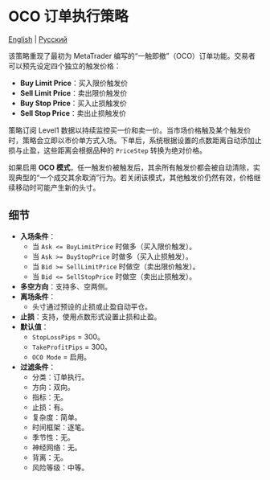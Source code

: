 # OCO 订单执行策略
[English](README.md) | [Русский](README_ru.md)

该策略重现了最初为 MetaTrader 编写的“一触即撤”（OCO）订单功能。交易者可以预先设定四个独立的触发价格：

- **Buy Limit Price**：买入限价触发价
- **Sell Limit Price**：卖出限价触发价
- **Buy Stop Price**：买入止损触发价
- **Sell Stop Price**：卖出止损触发价

策略订阅 Level1 数据以持续监控买一价和卖一价。当市场价格触及某个触发价时，策略会立即以市价单方式入场。下单后，系统根据设置的点数距离自动添加止损与止盈，这些距离会根据品种的 `PriceStep` 转换为绝对价格。

如果启用 **OCO 模式**，任一触发价被触发后，其余所有触发价都会被自动清除，实现典型的“一个成交其余取消”行为。若关闭该模式，其他触发价仍然有效，价格继续移动时可能产生新的头寸。

## 细节

- **入场条件**：
  - 当 `Ask <= BuyLimitPrice` 时做多（买入限价触发）。
  - 当 `Ask >= BuyStopPrice` 时做多（买入止损触发）。
  - 当 `Bid >= SellLimitPrice` 时做空（卖出限价触发）。
  - 当 `Bid <= SellStopPrice` 时做空（卖出止损触发）。
- **多空方向**：支持多、空两侧。
- **离场条件**：
  - 头寸通过预设的止损或止盈自动平仓。
- **止损**：支持，使用点数形式设置止损和止盈。
- **默认值**：
  - `StopLossPips` = 300。
  - `TakeProfitPips` = 300。
  - `OCO Mode` = 启用。
- **过滤条件**：
  - 分类：订单执行。
  - 方向：双向。
  - 指标：无。
  - 止损：有。
  - 复杂度：简单。
  - 时间框架：逐笔。
  - 季节性：无。
  - 神经网络：无。
  - 背离：无。
  - 风险等级：中等。

